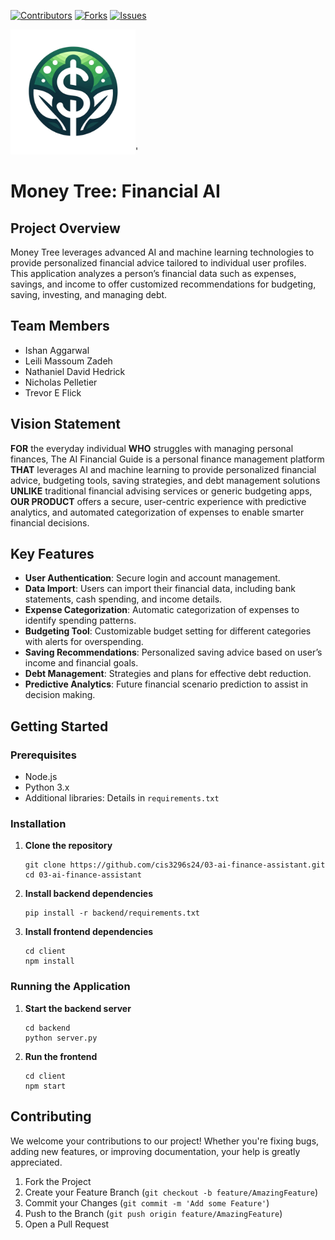 [![Contributors](https://img.shields.io/github/contributors/cis3296s24/03-ai-finance-assistant.svg)](https://github.com/cis3296s24/03-ai-finance-assistant/graphs/contributors)
[![Forks](https://img.shields.io/github/forks/cis3296s24/03-ai-finance-assistant.svg?style=social&label=Fork)](https://github.com/cis3296s24/03-ai-finance-assistant/network/members)
[![Issues](https://img.shields.io/github/issues/cis3296s24/03-ai-finance-assistant.svg)](https://github.com/cis3296s24/03-ai-finance-assistant/issues)


<img src="logo.png" alt="Logo" width="200" height="200">'



# Money Tree: Financial AI

## Project Overview

Money Tree  leverages advanced AI and machine learning technologies to provide personalized financial advice tailored to individual user profiles. This application analyzes a person’s financial data such as expenses, savings, and income to offer customized recommendations for budgeting, saving, investing, and managing debt.

## Team Members
- Ishan Aggarwal
- Leili Massoum Zadeh
- Nathaniel David Hedrick
- Nicholas Pelletier
- Trevor E Flick 

## Vision Statement

**FOR** the everyday individual
**WHO** struggles with managing personal finances, The AI Financial
Guide is a personal finance management platform
**THAT** leverages AI and machine learning to
provide personalized financial advice, budgeting tools, saving strategies, and debt management solutions
**UNLIKE** traditional financial advising services or generic budgeting apps,
**OUR PRODUCT** offers a secure, user-centric experience with predictive analytics, and automated categorization of expenses to enable smarter financial decisions.

## Key Features

- **User Authentication**: Secure login and account management.
- **Data Import**: Users can import their financial data, including bank statements, cash spending, and income details.
- **Expense Categorization**: Automatic categorization of expenses to identify spending patterns.
- **Budgeting Tool**: Customizable budget setting for different categories with alerts for overspending.
- **Saving Recommendations**: Personalized saving advice based on user’s income and financial goals.
- **Debt Management**: Strategies and plans for effective debt reduction.
- **Predictive Analytics**: Future financial scenario prediction to assist in decision making.

## Getting Started

### Prerequisites

- Node.js
- Python 3.x
- Additional libraries: Details in `requirements.txt`

### Installation

1. **Clone the repository**
   ```
   git clone https://github.com/cis3296s24/03-ai-finance-assistant.git
   cd 03-ai-finance-assistant
   ```

2. **Install backend dependencies**
   ```
   pip install -r backend/requirements.txt
   ```

3. **Install frontend dependencies**
   ```
   cd client
   npm install
   ```

### Running the Application

1. **Start the backend server**
   ```
   cd backend
   python server.py
   ```

2. **Run the frontend**
   ```
   cd client
   npm start
   ```

## Contributing

We welcome your contributions to our project! Whether you're fixing bugs, adding new features, or improving documentation, your help is greatly appreciated.


1. Fork the Project
2. Create your Feature Branch (`git checkout -b feature/AmazingFeature`)
3. Commit your Changes (`git commit -m 'Add some Feature'`)
4. Push to the Branch (`git push origin feature/AmazingFeature`)
5. Open a Pull Request



